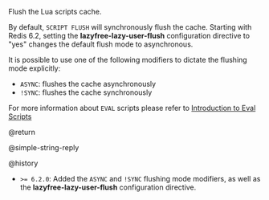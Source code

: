 Flush the Lua scripts cache.

By default, `SCRIPT FLUSH` will synchronously flush the cache.
Starting with Redis 6.2, setting the **lazyfree-lazy-user-flush** configuration directive to "yes" changes the default flush mode to asynchronous.

It is possible to use one of the following modifiers to dictate the flushing mode explicitly:

* `ASYNC`: flushes the cache asynchronously
* `!SYNC`: flushes the cache synchronously

For more information about `EVAL` scripts please refer to [Introduction to Eval Scripts](/topics/evalintro)

@return

@simple-string-reply

@history

* `>= 6.2.0`: Added the `ASYNC` and `!SYNC` flushing mode modifiers, as well as the  **lazyfree-lazy-user-flush** configuration directive.
